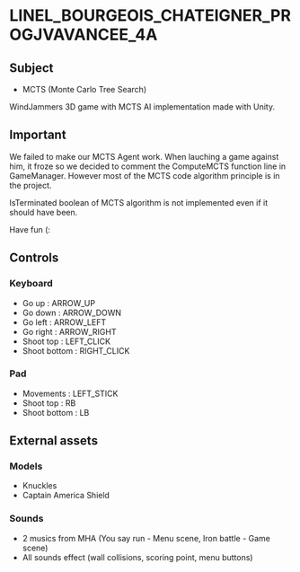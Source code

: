 # LINEL_BOURGEOIS_CHATEIGNER_PROGJVAVANCEE_4A

## Subject

- MCTS (Monte Carlo Tree Search)

WindJammers 3D game with MCTS AI implementation made with Unity.


## Important

We failed to make our MCTS Agent work. When lauching a game against him, it froze so we decided to comment the ComputeMCTS function line in GameManager.
However most of the MCTS code algorithm principle is in the project.

IsTerminated boolean of MCTS algorithm is not implemented even if it should have been.

Have fun (:

## Controls

### Keyboard
- Go up : ARROW_UP
- Go down : ARROW_DOWN
- Go left : ARROW_LEFT
- Go right : ARROW_RIGHT
- Shoot top : LEFT_CLICK
- Shoot bottom : RIGHT_CLICK

### Pad
- Movements : LEFT_STICK
- Shoot top : RB
- Shoot bottom : LB

## External assets

### Models
- Knuckles
- Captain America Shield

### Sounds
- 2 musics from MHA (You say run - Menu scene, Iron battle - Game scene)
- All sounds effect (wall collisions, scoring point, menu buttons)
